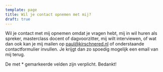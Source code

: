 ```yaml
---
template: page
title: Wil je contact opnemen met mij?
draft: true
---
```

Wil je contact met mij opnemen omdat je vragen hebt, mij in wil huren als spreker, masterclass docent of dagvoorzitter, mij wilt interviewen, of wat dan ook kan je mij mailen op paul@kirschnered.nl of onderstaande contactformulier invullen. Je krijgt dan zo spoedig mogelijk een email van mij terug. 

De met * gemarkeerde velden zijn verplicht. Bedankt!

<!-- 
Adres: Prins Clausstraat 48, 6433JR Hoensbroek, Nederland

Tel.: +31 (0)630390674

email: paul@kirschnered.nl; paul.kirschner@ou.nl

Twitter: @P_A_Kirschner

Facebook: https://www.facebook.com/PaulAKirschner

Linked In: https://nl.linkedin.com/in/paulkirschner

IBAN: NL55 ABNA 0831 6971 64

BIC: ABNANL2A

KvKnummer: 72332026

BTWnummer: NL001275031B88
 -->
